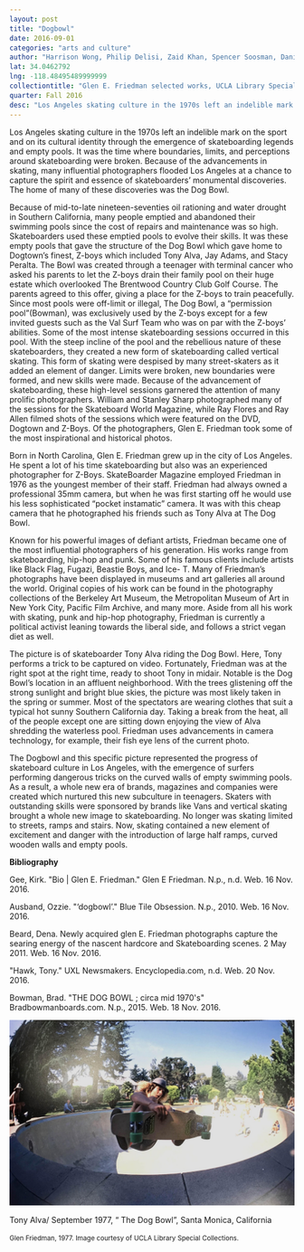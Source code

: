 ```yaml
---
layout: post
title: "Dogbowl"
date: 2016-09-01
categories: "arts and culture"
author: "Harrison Wong, Philip Delisi, Zaid Khan, Spencer Soosman, Daniel Tapia"
lat: 34.0462792
lng: -118.48495489999999
collectiontitle: "Glen E. Friedman selected works, UCLA Library Special Collections"
quarter: Fall 2016
desc: "Los Angeles skating culture in the 1970s left an indelible mark on the sport and on its cultural identity through the emergence of skateboarding legends and empty pools. It was the time where boundaries, limits, and perceptions around skateboarding were broken. Because of the advancements in skating, many influential photographers flooded Los Angeles at a chance to capture the spirit and essence of skateboarders’ monumental discoveries. The home of many of these discoveries was the Dog Bowl."
---
```

Los Angeles skating culture in the 1970s left an indelible mark on the sport and on its cultural identity through the emergence of skateboarding legends and empty pools. It was the time where boundaries, limits, and perceptions around skateboarding were broken. Because of the advancements in skating, many influential photographers flooded Los Angeles at a chance to capture the spirit and essence of skateboarders’ monumental discoveries. The home of many of these discoveries was the Dog Bowl.

Because of mid-to-late nineteen-seventies oil rationing and water drought in Southern California, many people emptied and abandoned their swimming pools since the cost of repairs and maintenance was so high. Skateboarders used these emptied pools to evolve their skills. It was these empty pools that gave the structure of the Dog Bowl which gave home to Dogtown’s finest, Z-boys which included Tony Alva, Jay Adams, and Stacy Peralta. The Bowl was created through a teenager with terminal cancer who asked his parents to let the Z-boys drain their family pool on their huge estate which overlooked The Brentwood Country Club Golf Course. The parents agreed to this offer, giving a place for the Z-boys to train peacefully. Since most pools were off-limit or illegal, The Dog Bowl, a “permission pool”(Bowman), was exclusively used by the Z-boys except for a few invited guests such as the Val Surf Team who was on par with the Z-boys’ abilities. Some of the most intense skateboarding sessions occurred in this pool. With the steep incline of the pool and the rebellious nature of these skateboarders, they created a new form of skateboarding called vertical skating. This form of skating were despised by many street-skaters as it added an element of danger. Limits were broken, new boundaries were formed, and new skills were made. Because of the advancement of skateboarding, these high-level sessions garnered the attention of many prolific photographers. William and Stanley Sharp photographed many of the sessions for the Skateboard World Magazine, while Ray Flores and Ray Allen filmed shots of the sessions which were featured on the DVD, Dogtown and Z-Boys. Of the photographers, Glen E. Friedman took some of the most inspirational and historical photos.

Born in North Carolina, Glen E. Friedman grew up in the city of Los Angeles. He spent a lot of his time skateboarding but also was an experienced photographer for Z-Boys. SkateBoarder Magazine employed Friedman in 1976 as the youngest member of their staff. Friedman had always owned a professional 35mm camera, but when he was first starting off he would use his less sophisticated “pocket instamatic” camera. It was with this cheap camera that he photographed his friends such as Tony Alva at The Dog Bowl.

Known for his powerful images of defiant artists, Friedman became one of the most influential photographers of his generation. His works range from skateboarding, hip-hop and punk. Some of his famous clients include artists like Black Flag, Fugazi, Beastie Boys, and Ice- T. Many of Friedman’s photographs have been displayed in museums and art galleries all around the world. Original copies of his work can be found in the photography collections of the Berkeley Art Museum, the Metropolitan Museum of Art in New York City, Pacific Film Archive, and many more. Aside from all his work with skating, punk and hip-hop photography, Friedman is currently a political activist leaning towards the liberal side, and follows a strict vegan diet as well.

The picture is of skateboarder Tony Alva riding the Dog Bowl. Here, Tony performs a trick to be captured on video. Fortunately, Friedman was at the right spot at the right time, ready to shoot Tony in midair.  Notable is the Dog Bowl’s location in an affluent neighborhood.  With the trees glistening off the strong sunlight and bright blue skies, the picture was most likely taken in the spring or summer. Most of the spectators are wearing clothes that suit a typical hot sunny Southern California day. Taking a break from the heat, all of the people except one are sitting down enjoying the view of Alva shredding the waterless pool. Friedman uses advancements in camera technology, for example, their fish eye lens of the current photo.

The Dogbowl and this specific picture represented the progress of skateboard culture in Los Angeles, with the emergence of surfers performing dangerous tricks on the curved walls of empty swimming pools. As a result, a whole new era of brands, magazines and companies were created which nurtured this new subculture in teenagers. Skaters with outstanding skills were sponsored by brands like Vans and vertical skating brought a whole new image to skateboarding. No longer was skating limited to streets, ramps and stairs. Now, skating contained a new element of excitement and danger with the introduction of large half ramps, curved wooden walls and empty pools.


**Bibliography**

Gee, Kirk. &quot;Bio | Glen E. Friedman.&quot; Glen E Friedman. N.p., n.d. Web. 16 Nov. 2016.

Ausband, Ozzie. &quot;‘dogbowl’.&quot; Blue Tile Obsession. N.p., 2010. Web. 16 Nov. 2016.

Beard, Dena. Newly acquired glen E. Friedman photographs capture the searing energy of the nascent hardcore and Skateboarding scenes. 2 May 2011. Web. 16 Nov. 2016.

&quot;Hawk, Tony.&quot; UXL Newsmakers. Encyclopedia.com, n.d. Web. 20 Nov. 2016.

Bowman, Brad. &quot;THE DOG BOWL ; circa mid 1970's&quot; <ref target="http://www.bradbowmanboards.com" type="url">  Bradbowmanboards.com. </ref> N.p., 2015. Web. 18 Nov. 2016. 


<img src='../images/dogbowl.jpg' alttext='Skateboarder Tony Alva, is credited for doing the first documented front side aerial in the Dog Bowl (taken in Santa Monica by photographer Glen E. Friedman in September 1977).'>
<figcaption><p>Tony Alva/ September 1977, “ The Dog Bowl”, Santa Monica, California</p><p><small>Glen Friedman, 1977. Image courtesy of UCLA Library Special Collections.</small></p>
